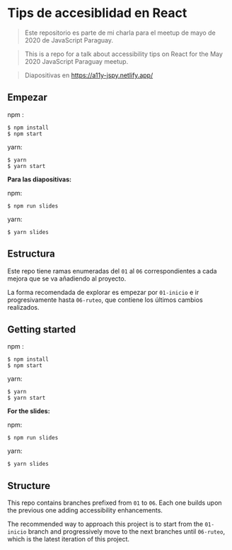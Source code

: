 # Tips de accesiblidad en React

> Este repositorio es parte de mi charla para el meetup de mayo de 2020 de JavaScript Paraguay.

> This is a repo for a talk about accessibility tips on React for the May 2020 JavaScript Paraguay meetup.

> Diapositivas en <https://a11y-jspy.netlify.app/>

## Empezar

npm :
```
$ npm install
$ npm start
```

yarn:
```
$ yarn
$ yarn start
```

**Para las diapositivas:**

npm:
```
$ npm run slides
```

yarn:
```
$ yarn slides
```

## Estructura

Este repo tiene ramas enumeradas del `01` al `06` correspondientes a cada mejora que se va añadiendo al proyecto.

La forma recomendada de explorar es empezar por `01-inicio` e ir progresivamente hasta `06-ruteo`, que contiene los últimos cambios realizados.

## Getting started

npm :
```
$ npm install
$ npm start
```

yarn:
```
$ yarn
$ yarn start
```

**For the slides:**

npm:
```
$ npm run slides
```

yarn:
```
$ yarn slides
```

## Structure

This repo contains branches prefixed from `01` to `06`. Each one builds upon the previous one adding accessibility enhancements.

The recommended way to approach this project is to start from the `01-inicio` branch and progressively move to the next branches until `06-ruteo`, which is the latest iteration of this project.

